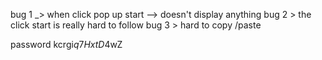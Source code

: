 bug 1 \_> when click pop up start --> doesn't display anything
bug 2 > the click start is really hard to follow
bug 3 > hard to copy /paste

password
kcrgi$q7HxtD$4wZ
